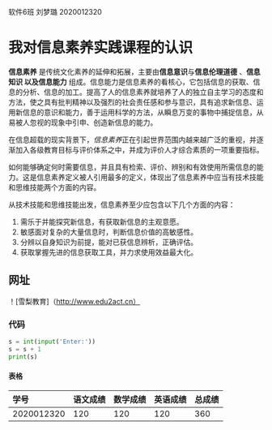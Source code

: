 软件6班 刘梦璐 2020012320

# 我对信息素养实践课程的认识  

**信息素养** 是传统文化素养的延伸和拓展，主要由**信息意识**与**信息伦理道德** 、**信息知识 **以及**信息能力** 组成。信息能力是信息素养的看核心，它包括信息的获取、信息的分析、信息的加工。提高了人的信息素养就培养了人的独立自主学习的态度和方法，使之具有批判精神以及强烈的社会责任感和参与意识，具有追求新信息、运用新信息的意识和能力，善于运用科学的方法，从瞬息万变的事物中捕捉信息，从易被人忽视的现象中引申、创造新信息的能力。

  在信息超载的现实背景下，*信息素养*正在引起世界范围内越来越广泛的重视，并逐渐加入各级教育目标与评价体系之中，并成为评价人才综合素质的一项重要指标。

  如何能够确定何时需要信息，并且具有检索、评价、辨别和有效使用所需信息的能力。这是信息素养定义被人引用最多的定义，体现出了信息素养中应当有技术技能和思维技能两个方面的内容。

  从技术技能和思维技能出发，信息素养至少应包含以下几个方面的内容：

1. 需乐于并能探究新信息，有获取新信息的主观意愿。
2. 敏感面对复杂的大量信息时，判断信息价值的高敏感性。
3. 分辨以自身知识为前提，能对已获信息辨析，正确评估。
4. 获取掌握先进的信息获取工具，并力求使用效益最大化。

## 网址

！[雪梨教育]（http://www.edu2act.cn）

### 代码

```python
s = int(input('Enter:'))
s = s + 1
print(s)
```

#### 表格

| 学号       | 语文成绩 | 数学成绩 | 英语成绩 | 总成绩 |
| :--------- | -------- | -------- | -------- | ------ |
| 2020012320 | 120      | 120      | 120      | 360    |




